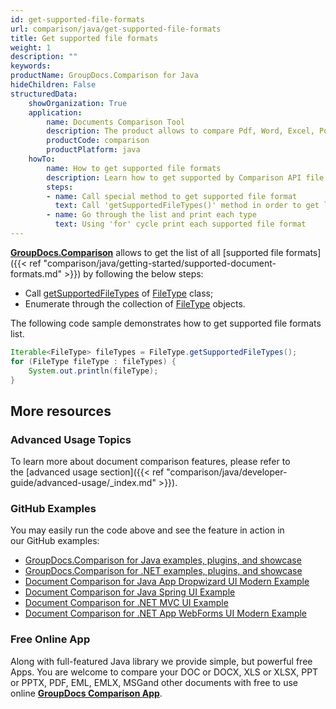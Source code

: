```yaml
---
id: get-supported-file-formats
url: comparison/java/get-supported-file-formats
title: Get supported file formats
weight: 1
description: ""
keywords: 
productName: GroupDocs.Comparison for Java
hideChildren: False
structuredData:
    showOrganization: True
    application:
        name: Documents Comparison Tool
        description: The product allows to compare Pdf, Word, Excel, PowerPoint, AutoCad, Image, Code and much more file formats. Comparison API also supports accepting or rejecting changes, extracting document information and generating comparison report
        productCode: comparison
        productPlatform: java
    howTo:
        name: How to get supported file formats
        description: Learn how to get supported by Comparison API file formats
        steps:
        - name: Call special method to get supported file format
          text: Call 'getSupportedFileTypes()' method in order to get list of file formats
        - name: Go through the list and print each type
          text: Using 'for' cycle print each supported file format
---
```

**[GroupDocs.Comparison](https://products.groupdocs.com/comparison/java)** allows to get the list of all [supported file formats]({{< ref "comparison/java/getting-started/supported-document-formats.md" >}}) by following the below steps:

*   Call [getSupportedFileTypes](https://apireference.groupdocs.com/comparison/java/com.groupdocs.comparison.result/FileType#getSupportedFileTypes()) of [FileType](https://apireference.groupdocs.com/comparison/java/com.groupdocs.comparison.result/FileType) class;
*   Enumerate through the collection of [FileType](https://apireference.groupdocs.com/comparison/java/com.groupdocs.comparison.result/FileType) objects.

The following code sample demonstrates how to get supported file formats list.

```java
Iterable<FileType> fileTypes = FileType.getSupportedFileTypes();
for (FileType fileType : fileTypes) {
    System.out.println(fileType);
}
```

## More resources
### Advanced Usage Topics
To learn more about document comparison features, please refer to the [advanced usage section]({{< ref "comparison/java/developer-guide/advanced-usage/_index.md" >}}).

### GitHub Examples
You may easily run the code above and see the feature in action in our GitHub examples:

*   [GroupDocs.Comparison for Java examples, plugins, and showcase](https://github.com/groupdocs-comparison/GroupDocs.Comparison-for-Java)
*   [GroupDocs.Comparison for .NET examples, plugins, and showcase](https://github.com/groupdocs-comparison/GroupDocs.Comparison-for-.NET)
*   [Document Comparison for Java App Dropwizard UI Modern Example](https://github.com/groupdocs-comparison/GroupDocs.Comparison-for-Java-Dropwizard)    
*   [Document Comparison for Java Spring UI Example](https://github.com/groupdocs-comparison/GroupDocs.Comparison-for-Java-Spring)    
*   [Document Comparison for .NET MVC UI Example](https://github.com/groupdocs-comparison/GroupDocs.Comparison-for-.NET-MVC)    
*   [Document Comparison for .NET App WebForms UI Modern Example](https://github.com/groupdocs-comparison/GroupDocs.Comparison-for-.NET-WebForms)
    

### Free Online App
Along with full-featured Java library we provide simple, but powerful free Apps.
You are welcome to compare your DOC or DOCX, XLS or XLSX, PPT or PPTX, PDF, EML, EMLX, MSGand other documents with free to use online **[GroupDocs Comparison App](https://products.groupdocs.app/comparison)**.
